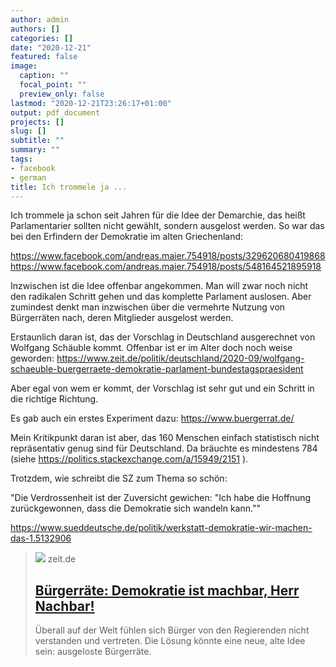 ```yaml
---
author: admin
authors: []
categories: []
date: "2020-12-21"
featured: false
image:
  caption: ""
  focal_point: ""
  preview_only: false
lastmod: "2020-12-21T23:26:17+01:00"
output: pdf_document
projects: []
slug: []
subtitle: ""
summary: ""
tags:
- facebook
- german
title: Ich trommele ja ...
---
```

Ich trommele ja schon seit Jahren für die Idee der Demarchie, das heißt Parlamentarier sollten nicht gewählt, sondern ausgelost werden. So war das bei den Erfindern der Demokratie im alten Griechenland:

https://www.facebook.com/andreas.maier.754918/posts/329620680419868
https://www.facebook.com/andreas.maier.754918/posts/548164521895918

Inzwischen ist die Idee offenbar angekommen. Man will zwar noch nicht den radikalen Schritt gehen und das komplette Parlament auslosen. Aber zumindest denkt man inzwischen über die vermehrte Nutzung von Bürgerräten nach, deren Mitglieder ausgelost werden. 

Erstaunlich daran ist, das der Vorschlag in Deutschland ausgerechnet von Wolfgang Schäuble kommt. Offenbar ist er im Alter doch noch weise geworden: https://www.zeit.de/politik/deutschland/2020-09/wolfgang-schaeuble-buergerraete-demokratie-parlament-bundestagspraesident

Aber egal von wem er kommt, der Vorschlag ist sehr gut und ein Schritt in die richtige Richtung. 

Es gab auch ein erstes Experiment dazu: https://www.buergerrat.de/

Mein Kritikpunkt daran ist aber, das 160 Menschen einfach statistisch nicht repräsentativ genug sind für Deutschland. Da bräuchte es mindestens 784 (siehe https://politics.stackexchange.com/a/15949/2151 ). 

Trotzdem, wie schreibt die SZ zum Thema so schön:

"Die Verdrossenheit ist der Zuversicht gewichen: "Ich habe die Hoffnung zurückgewonnen, dass die Demokratie sich wandeln kann.""

https://www.sueddeutsche.de/politik/werkstatt-demokratie-wir-machen-das-1.5132906
> [![](https://img.zeit.de/politik/2020-10/buergerraete-demokratie-buergerbeteiligung-parlamentarisch-wolfgang-schaeuble-legitimationskrise-misstrauen-politikverdrossenheit-bild/wide__1300x731)](https://www.zeit.de/politik/2020-10/buergerraete-demokratie-buergerbeteiligung-parlamentarisch-wolfgang-schaeuble-legitimationskrise-misstrauen-politikverdrossenheit/komplettansicht)
> zeit.de
> ## [Bürgerräte: Demokratie ist machbar, Herr Nachbar!](https://www.zeit.de/politik/2020-10/buergerraete-demokratie-buergerbeteiligung-parlamentarisch-wolfgang-schaeuble-legitimationskrise-misstrauen-politikverdrossenheit/komplettansicht)
>
>Überall auf der Welt fühlen sich Bürger von den Regierenden nicht verstanden und vertreten. Die Lösung könnte eine neue, alte Idee sein: ausgeloste Bürgerräte.

